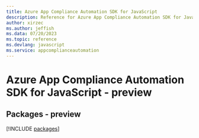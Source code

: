 ```yaml
---
title: Azure App Compliance Automation SDK for JavaScript
description: Reference for Azure App Compliance Automation SDK for JavaScript
author: xirzec
ms.author: jeffish
ms.data: 07/20/2023
ms.topic: reference
ms.devlang: javascript
ms.service: appcomplianceautomation
---
```

# Azure App Compliance Automation SDK for JavaScript - preview
## Packages - preview
[!INCLUDE [packages](app-compliance-automation-index.md)]